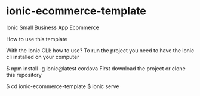 # ionic-ecommerce-template
Ionic Small Business App Ecommerce


How to use this template

With the Ionic CLI:
how to use?
To run the project you need to have the ionic cli installed on your computer

$ npm install -g ionic@latest cordova
First download the project or clone this repository


$ cd ionic-ecommerce-template
$ ionic serve
